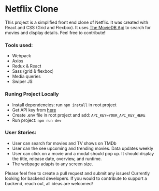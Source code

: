 # Netflix Clone

This project is a simplified front end clone of Netflix. It was created with React and CSS (Grid and Flexbox). It uses [The MovieDB Api](https://www.themoviedb.org/documentation/api) to search for movies and display details. Feel free to contribute!

### Tools used:
- Webpack 
- Axios
- Redux & React
- Sass (grid & flexbox)
- Media queries
- Swiper JS

### Runing Project Locally
- Install dependencies: run `npm install` in root project
- Get API key from [here](https://www.themoviedb.org/documentation/api)
- Create .env file in root project and add: `API_KEY=YOUR_API_KEY_HERE`
- Run project: `npm run dev`

### User Stories: 

- User can search for movies and TV shows on TMDb
- User can the see upcoming and trending movies. Data updates weekly 
- User can click on a movie and a modal should pop up. It should display the title, release date, overview, and runtime.  
- The webpage adapts to any screen size. 

Please feel free to create a pull request and submit any issues!
Currently looking for backend developers. If you would to contribute to support a backend, reach out, all ideas are welcomed!